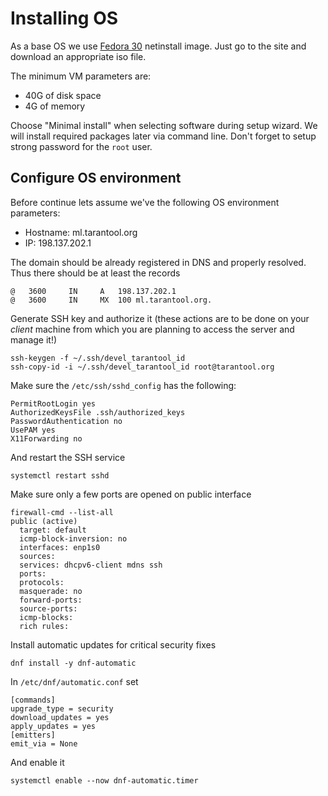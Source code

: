 Installing OS
=============

As a base OS we use [Fedora 30](https://getfedora.org/en/workstation/download/) netinstall image.
Just go to the site and download an appropriate iso file.

The minimum VM parameters are:

 - 40G of disk space
 - 4G of memory

Choose "Minimal install" when selecting software during setup wizard. We will
install required packages later via command line. Don't forget to setup strong
password for the `root` user.

Configure OS environment
------------------------

Before continue lets assume we've the following OS environment parameters:

 - Hostname: ml.tarantool.org
 - IP: 198.137.202.1

The domain should be already registered in DNS and properly resolved.
Thus there should be at least the records

```
@	3600	 IN 	A	198.137.202.1
@	3600	 IN 	MX	100	ml.tarantool.org.
```

Generate SSH key and authorize it (these actions are to be done on your
_client_ machine from which you are planning to access the server and
manage it!)
```
ssh-keygen -f ~/.ssh/devel_tarantool_id
ssh-copy-id -i ~/.ssh/devel_tarantool_id root@tarantool.org
```

Make sure the `/etc/ssh/sshd_config` has the following:
```
PermitRootLogin yes
AuthorizedKeysFile .ssh/authorized_keys
PasswordAuthentication no
UsePAM yes
X11Forwarding no
```

And restart the SSH service
```
systemctl restart sshd
```

Make sure only a few ports are opened on public interface
```
firewall-cmd --list-all
public (active)
  target: default
  icmp-block-inversion: no
  interfaces: enp1s0
  sources: 
  services: dhcpv6-client mdns ssh
  ports: 
  protocols: 
  masquerade: no
  forward-ports: 
  source-ports: 
  icmp-blocks: 
  rich rules: 
```

Install automatic updates for critical security fixes
```
dnf install -y dnf-automatic
```

In `/etc/dnf/automatic.conf` set
```
[commands]
upgrade_type = security
download_updates = yes
apply_updates = yes
[emitters]
emit_via = None
```

And enable it
```
systemctl enable --now dnf-automatic.timer
```
